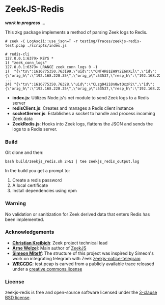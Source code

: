 ZeekJS-Redis
=================================

***work in progress*** ...

This zkg package implements a method of parsing Zeek logs to Redis.

```# zeek -C LogAscii::use_json=T -r testing/Traces/zeekjs-redis-test.pcap ./scripts/index.js```

```
# redis-cli
127.0.0.1:6379> KEYS *
1) "zeek_conn_logs"
127.0.0.1:6379> LRANGE zeek_conn_logs 0 -1
1)  "{\"ts\":1616775350.763199,\"uid\":\"CNT4R81EW9Y2E6nXLl\",\"id\":{\"orig_h\":\"192.168.220.35\",\"orig_p\":53537,\"resp_h\":\"192.168.220.1\",\"resp_p\":31981},\"proto\":\"tcp\",\"conn_state\":\"S0\",\"local_orig\":true,\"local_resp\":true,\"missed_bytes\":0,\"history\":\"S\",\"orig_pkts\":1,\"orig_ip_bytes\":44,\"resp_pkts\":0,\"resp_ip_bytes\":0}"
...
24) "{\"ts\":1616775350.76328,\"uid\":\"CLzg942i0n0wtQxzP2\",\"id\":{\"orig_h\":\"192.168.220.35\",\"orig_p\":53537,\"resp_h\":\"192.168.220.7\",\"resp_p\":45298},\"proto\":\"tcp\",\"duration\":0.00012302398681640625,\"orig_bytes\":0,\"resp_bytes\":0,\"conn_state\":\"REJ\",\"local_orig\":true,\"local_resp\":true,\"missed_bytes\":0,\"history\":\"Sr\",\"orig_pkts\":1,\"orig_ip_bytes\":44,\"resp_pkts\":1,\"resp_ip_bytes\":40}"
```

- **index.js**: Utilizes Node.js's net module to send Zeek logs to a Redis server
- **redisClient.js**: Creates and manages a Redis client instance
- **socketServer.js**: Establishes a socket to handle and process incoming Zeek data
- **ZeekRedis.js**: Hooks into Zeek logs, flattens the JSON and sends the logs to a Redis server.

### Build

Git clone and then:
```
bash build/zeekjs_redis.sh 2>&1 | tee zeekjs_redis_output.log
```

In the build you get a prompt to:
1. Create a redis password 
2. A local certificate
3. Install dependencies using npm

### Warning

No validation or sanitization for Zeek derived data that enters Redis has been implemented.

### Acknowledgements

- [**Christian Kreibich**](https://github.com/ckreibich): Zeek project technical lead
- [**Arne Welzel**](https://github.com/awelzel): Main author of [ZeekJS](https://zeekjs.readthedocs.io)
- [**Simeon Miteff**](https://github.com/simeonmiteff): The structure of this project was inspired by Simeon's work on integrating telegram with Zeek [zeekjs-notice-telegram](https://github.com/corelight/zeekjs-notice-telegram)
- [**WRCCDC**](https://wrccdc.org): test.pcap is carved from a publicly available trace released under a [creative commons license](https://creativecommons.org/licenses/by-sa/4.0/)

### License 
zeekjs-redis is free and open-source software licensed under the [3-clause BSD license](LICENSE).